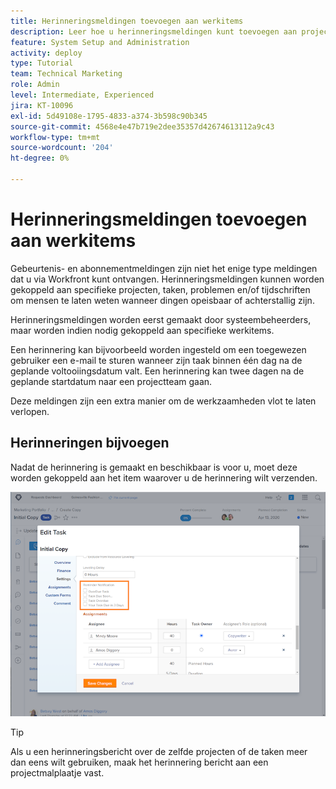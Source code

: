 ```yaml
---
title: Herinneringsmeldingen toevoegen aan werkitems
description: Leer hoe u herinneringsmeldingen kunt toevoegen aan projecten, taken, problemen of tijdschriften om mensen te laten weten wanneer werk al dan niet moet worden uitgevoerd.
feature: System Setup and Administration
activity: deploy
type: Tutorial
team: Technical Marketing
role: Admin
level: Intermediate, Experienced
jira: KT-10096
exl-id: 5d49108e-1795-4833-a374-3b598c90b345
source-git-commit: 4568e4e47b719e2dee35357d42674613112a9c43
workflow-type: tm+mt
source-wordcount: '204'
ht-degree: 0%

---
```


# Herinneringsmeldingen toevoegen aan werkitems

Gebeurtenis- en abonnementmeldingen zijn niet het enige type meldingen dat u via Workfront kunt ontvangen. Herinneringsmeldingen kunnen worden gekoppeld aan specifieke projecten, taken, problemen en/of tijdschriften om mensen te laten weten wanneer dingen opeisbaar of achterstallig zijn.

Herinneringsmeldingen worden eerst gemaakt door systeembeheerders, maar worden indien nodig gekoppeld aan specifieke werkitems.

Een herinnering kan bijvoorbeeld worden ingesteld om een toegewezen gebruiker een e-mail te sturen wanneer zijn taak binnen één dag na de geplande voltooiingsdatum valt. Een herinnering kan twee dagen na de geplande startdatum naar een projectteam gaan.

Deze meldingen zijn een extra manier om de werkzaamheden vlot te laten verlopen.

## Herinneringen bijvoegen

Nadat de herinnering is gemaakt en beschikbaar is voor u, moet deze worden gekoppeld aan het item waarover u de herinnering wilt verzenden.

![[!UICONTROL Reminder Notification] in het [!UICONTROL Edit Task] venster &#x200B;](assets/admin-fund-user-notifications-17.png)

>[!TIP]
>
>Als u een herinneringsbericht over de zelfde projecten of de taken meer dan eens wilt gebruiken, maak het herinnering bericht aan een projectmalplaatje vast.

<!--
learn more URLs
 Attach a reminder notification to an object
Automatic reminders vs. reminder notifications
-->
